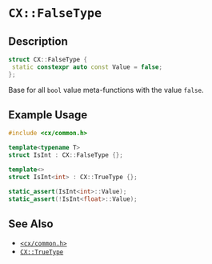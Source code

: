 # `CX::FalseType`
## Description
<area id="no-interactive-code"></area>
```c++
struct CX::FalseType {
 static constexpr auto const Value = false;
};
```
Base for all `bool` value meta-functions with the value `false`.

## Example Usage
```c++
#include <cx/common.h>

template<typename T>
struct IsInt : CX::FalseType {};

template<>
struct IsInt<int> : CX::TrueType {};

static_assert(IsInt<int>::Value);
static_assert(!IsInt<float>::Value);
```

## See Also
 - [`<cx/common.h>`](../cx_common_h.md)
 - [`CX::TrueType`](./true_type.md)
